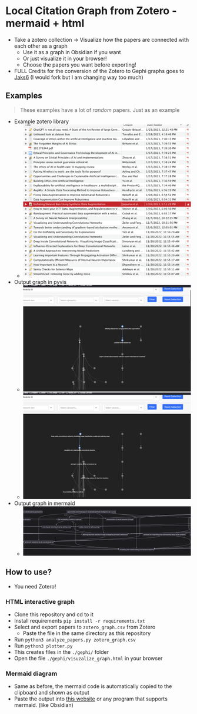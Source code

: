 # Local Citation Graph from Zotero - mermaid + html

- Take a zotero collection -> Visualize how the papers are connected with each other as a graph
  - Use it as a graph in Obsidian if you want
  - Or just visualize it in your browser!
  - Choose the papers you want before exporting!
- FULL Credits for the conversion of the Zotero to Gephi graphs goes to [Jaks6](https://github.com/jaks6/citation_map) (I would fork but I am changing way too much)

## Examples
> These examples have a lot of _random_ papers. Just as an example
- Example zotero library
  - ![im](images/zot.png)
- Output graph in pyvis
  - ![im](images/py1.png)
  - ![im](images/py2.png) 
- Output graph in mermaid
  - ![im](images/merm.png)

## How to use?
- You need Zotero!

### HTML interactive graph
- Clone this repository and cd to it
- Install requirements `pip install -r requirements.txt`
- Select and export papers to `zotero_graph.csv` from Zotero
    - Paste the file in the same directory as this repository
- Run `python3 analyze_papers.py zotero_graph.csv`
- Run `python3 plotter.py`
- This creates files in the `./gephi/` folder
- Open the file `./gephi/visuzalize_graph.html` in your browser

### Mermaid diagram
- Same as before, the mermaid code is automatically copied to the clipboard and shown as output
- Paste the output into [this website](https://mermaid.live/) or any program that supports mermaid. (like Obsidian)